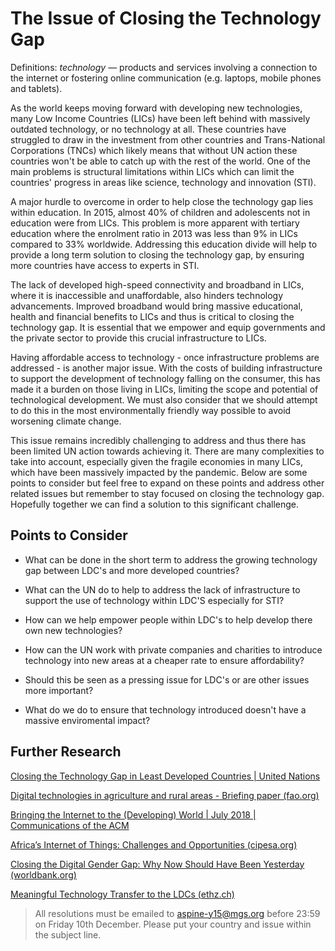 # The Issue of Closing the Technology Gap
Definitions: _technology_ — products and services involving a connection to the internet or fostering online communication (e.g. laptops, mobile phones and tablets).

As the world keeps moving forward with developing new technologies, many Low Income Countries (LICs) have been left behind with massively outdated technology, or no technology at all. These countries have struggled to draw in the investment from other countries and Trans-National Corporations (TNCs) which likely means that without UN action these countries won't be able to catch up with the rest of the world. One of the main problems is structural limitations within LICs which can limit the countries' progress in areas like science, technology and innovation (STI).

A major hurdle to overcome in order to help close the technology gap lies within education. In 2015, almost 40% of children and adolescents not in education were from LICs. This problem is more apparent with tertiary education where the enrolment ratio in 2013 was less than 9% in LICs compared to 33% worldwide. Addressing this education divide will help to provide a long term solution to closing the technology gap, by ensuring more countries have access to experts in STI.

The lack of developed high-speed connectivity and broadband in LICs, where it is inaccessible and unaffordable, also hinders technology advancements. Improved broadband would bring massive educational, health and financial benefits to LICs and thus is critical to closing the technology gap. It is essential that we empower and equip governments and the private sector to provide this crucial infrastructure to LICs.

Having affordable access to technology - once infrastructure problems are addressed - is another major issue. With the costs of building infrastructure to support the development of technology falling on the consumer, this has made it a burden on those living in LICs, limiting the scope and potential of technological development. We must also consider that we should attempt to do this in the most environmentally friendly way possible to avoid worsening climate change.

This issue remains incredibly challenging to address and thus there has been limited UN action towards achieving it. There are many complexities to take into account, especially given the fragile economies in many LICs, which have been massively impacted by the pandemic. Below are some points to consider but feel free to expand on these points and address other related issues but remember to stay focused on closing the technology gap. Hopefully together we can find a solution to this significant challenge.

## Points to Consider

- What can be done in the short term to address the growing technology gap between LDC's and more developed countries?

- What can the UN do to help to address the lack of infrastructure to support the use of technology within LDC'S especially for STI?

- How can we help empower people within LDC's to help develop there own new technologies?

- How can the UN work with private companies and charities to introduce technology into new areas at a cheaper rate to ensure affordability?

- Should this be seen as a pressing issue for LDC's or are other issues more important?

- What do we do to ensure that technology introduced doesn't have a massive enviromental impact?

## Further Research

[Closing the Technology Gap in Least Developed Countries | United Nations](https://www.un.org/en/chronicle/article/closing-technology-gap-least-developed-countries)

[Digital technologies in agriculture and rural areas - Briefing paper (fao.org)](https://www.fao.org/3/ca4887en/ca4887en.pdf)

[Bringing the Internet to the (Developing) World | July 2018 | Communications of the ACM](https://cacm.acm.org/magazines/2018/7/229046-bringing-the-internet-to-the-developing-world/fulltext)

[Africa’s Internet of Things: Challenges and Opportunities (cipesa.org)](https://cipesa.org/2016/10/africas-internet-of-things-challenges-and-opportunities/)

[Closing the Digital Gender Gap: Why Now Should Have Been Yesterday (worldbank.org)](https://www.worldbank.org/en/news/feature/2020/06/09/closing-the-digital-gender-gap-why-now-should-have-been-yesterday)

[Meaningful Technology Transfer to the LDCs (ethz.ch)](https://www.files.ethz.ch/isn/138434/technology-transfer-to-the-ldcs.pdf)

> All resolutions must be emailed to aspine-y15@mgs.org before 23:59 on Friday 10th December. Please put your country and issue within the subject line. 
